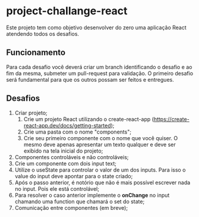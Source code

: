 # project-challange-react

Este projeto tem como objetivo desenvolver do zero uma aplicação React atendendo todos os desafios.

## Funcionamento
Para cada desafio você deverá criar um branch identificando o desafio e ao fim da mesma, submeter um pull-request para validação. O primeiro desafio será fundamental para que os outros possam ser feitos e entregues.

## Desafios
1. Criar projeto;
    1. Crie um projeto React utilizando o create-react-app (https://create-react-app.dev/docs/getting-started);
    2. Crie uma pasta com o nome "components";
    3. Crie seu primeiro componente com o nome que você quiser. O mesmo deve apenas apresentar um texto qualquer e deve ser exibido na tela inicial do projeto;
3. Componentes controláveis e não controláveis;
  1. Crie um componente com dois input text;
  2. Utilize o useState para controlar o valor de um dos inputs. Para isso o value do input deve apontar para o state criado;
  3. Após o passo anterior, é notório que não é mais possível escrever nada no input. Pois ele está controlável;
  4. Para resolver o caso anterior implemente o __onChange__ no input chamando uma function que chamará o set do state;
5. Comunicação entre componentes (em breve);
  
